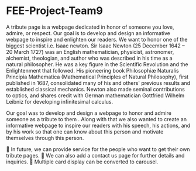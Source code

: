 # FEE-Project-Team9
A tribute page is a webpage dedicated in honor of someone you love, admire, or respect.
Our goal is to develop and design an informative webpage to inspire and enlighten our readers.
We want to honor one of the biggest scientist i.e. Isaac newton.
Sir Isaac Newton  (25 December 1642 – 20 March 1727) was an English mathematician, physicist, astronomer, alchemist, theologian, and author who was described in his time as a natural philosopher. He was a key figure in the Scientific Revolution and the Enlightenment that followed. His pioneering book Philosophiæ Naturalis Principia Mathematica (Mathematical Principles of Natural Philosophy), first published in 1687, consolidated many of his and others' previous results and established classical mechanics. Newton also made seminal contributions to optics, and shares credit with German mathematician Gottfried Wilhelm Leibniz for developing infinitesimal calculus.

Our goal was to develop and design a webpage to honor and admire someone as a tribute to them . Along with that we also wanted to create an informative webpage to inspire our readers with his speech, his actions, and by his work so that one can know about this person and motivate themselves through this person.

	In future, we can provide service for the people who want to get their own tribute pages.
	We can also add a contact us page for further details and inquiries.
	Multiple card display can be converted to carousel.
